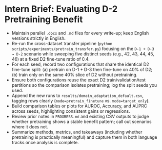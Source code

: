# Intern Brief: Evaluating D-2 Pretraining Benefit

- Maintain parallel `.docx` and `.md` files for every write-up; keep English versions strictly in English.
- Re-run the cross-dataset transfer pipeline (`python scripts/experiments/pretrain_transfer.py`) focusing on the `D-1 + D-3 → D-2` scenario while sweeping five distinct seeds (e.g., 42, 43, 44, 45, 46) at a fixed D2 fine-tune ratio of 0.4.
- For each seed, record two configurations that share the identical D2 fine-tune split: (a) pretrain on D-1 + D-3 then fine-tune on 40% of D2; (b) train only on the same 40% slice of D2 without pretraining.
- Ensure both configurations reuse the exact D2 train/validation/test partitions so the comparison isolates pretraining; log the split seeds you used.
- Append the new runs to `results/domain_adaptation_default.csv`, tagging rows clearly (`mode=pretrain_finetune` vs. `mode=target_only`).
- Build comparison tables or plots for AUROC, Accuracy, and AUPRC across seeds, highlighting consistent gains or regressions.
- Review prior notes in `PROGRESS.md` and existing CSV outputs to judge whether pretraining shows a stable benefit pattern; call out scenarios where it does not.
- Summarize methods, metrics, and takeaways (including whether pretraining is practically meaningful) and capture them in both language tracks once analysis is complete.
